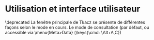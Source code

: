 
# Utilisation et interface utilisateur

\deprecated La fenêtre principale de Tkacz se présente de différentes façons selon
le mode en cours. Le mode de consultation (par défaut, ou accessible
via \menu{Meta>Data} (\keys{\cmd+\Alt+A,C})